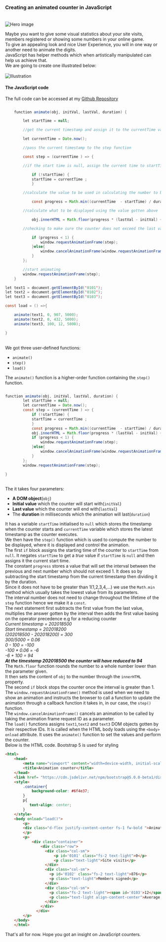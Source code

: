 ### Creating an animated counter in JavaScript</br></br>

![Hero image](/engineering-education/animation-counter-javascript/hero.jpg)

Maybe you want to give some visual statistics about your site visits, members registered or showing some numbers in your online game.</br>To give an appealing look and nice User Experience, you will in one way or another need to animate the digits.</br>
JavaScript has helper methods which when artistically manipulated can help us achieve that.</br>
We are going to create one illustrated below:</br></br>
![Illustration](/engineering-education/animation-counter-javascript/illustration.gif)

#### The JavaScript code</br>
The full code can be accessed at my [Github Repository](https://github.com/Agusioma/animation-counter-javascript/)</br>

```java

    function animate(obj, initVal, lastVal, duration) {

        let startTime = null;

        //get the current timestamp and assign it to the currentTime variable

        let currentTime = Date.now();

        //pass the current timestamp to the step function

        const step = (currentTime ) => {

        //if the start time is null, assign the current time to startTime

            if (!startTime) {
            startTime = currentTime ;
            }

        //calculate the value to be used in calculating the number to be displayed

            const progress = Math.min((currentTime  - startTime) / duration, 1);

        //calculate what to be displayed using the value gotten above

            obj.innerHTML = Math.floor(progress * (lastVal - initVal) + initVal);

        //checking to make sure the counter does not exceed the last value(lastVal)

            if (progress < 1) {
                window.requestAnimationFrame(step);
            }else{
                window.cancelAnimationFrame(window.requestAnimationFrame(step));
            }
        };

        //start animating
        window.requestAnimationFrame(step);
    }

let text1 = document.getElementById('0101');
let text2 = document.getElementById('0102');
let text3 = document.getElementById('0103');

const load = () =>{

    animate(text1, 0, 907, 5000);
    animate(text2, 0, 432, 5000);
    animate(text3, 100, 12, 5000);

}

```
</br>
We got three user-defined functions:</br>

- `animate()`
- `step()`
- `load()`

The `animate()` function is a higher-order function containing the `step()` function.</br>

```java

function animate(obj, initVal, lastVal, duration) {
        let startTime = null;
        let currentTime = Date.now();
        const step = (currentTime ) => {
            if (!startTime) {
            startTime = currentTime ;
            }
            const progress = Math.min((currentTime  - startTime) / duration, 1);
            obj.innerHTML = Math.floor(progress * (lastVal - initVal) + initVal);
            if (progress < 1) {
                window.requestAnimationFrame(step);
            }else{
                window.cancelAnimationFrame(window.requestAnimationFrame(step));
            }
        };
        window.requestAnimationFrame(step);

}
```
</br>
The it takes four parameters:</br>

- **A DOM object**(```obj```)
- **Initial value** which the counter will start with(`initVal`)
- **Last value** which the counter will end with(`lastVal`)
- The **duration** in milliseconds which the animation will last(`duration`)

It has a variable `startTime` initialised to `null` which stores the timestamp when the counter starts and `currentTime` variable which stores the latest timestamp as the counter executes.</br>
We then have the `step()` function which is used to compute the number to be displayed, where it is displayed and control the animation.</br>
The first `if` block assigns the starting time of the counter to `startTime` from `null`. It negates `startTime` to get a *true* value if `startTime` is `null` and then assigns it the current start time.</br>
The constant `progress` stores a value that will set the interval between the previous and next number which should not exceed 1. It does so by subtracting the start timestamp from the current timestamp then dividing it by the duration.</br>
Since it does not have to be greater than 1(1,2,3,4,...) we use the `Math.min` method which usually takes the lowest value from its parameters.</br>The interval number does not need to change throughout the lifetime of the `step` function hence we make it a `const`.</br>
The next statement first subtracts the first value from the last value, multiplies the answer gotten by the interval then adds the first value basing on the operator precedence e.g for a reducing counter</br>
*Current timestamp = 202018500*</br>
*Start timestamp = 202018200*</br>
*(202018500 - 202018200) = 300*</br>
*300/5000 = 0.06*</br>
*0 - 100 = -100*</br>
*-100 * 0.06 = -6*</br>
*-6 + 100 = 94*</br>
***At the timestamp 202018500 the counter will have reduced to 94***
</br>
The `Math.floor` function rounds the number to a whole number lower than the parameter given.</br>
It then sets the content of `obj` to the number through the `innerHTML` property.</br>
The second `if` block stops the counter once the interval is greater than 1.</br>
The `window.requestAnimationFrame()` method is used when we need to show an animation and instructs the browser to call a function to update the animation through a callback function it takes in, in our case, the `step()` function.</br>
The `window.cancelAnimationFrame()` cancels an animation to be called by taking the animation frame request ID as a parameter.</br>
The `load()` functions assigns `text1`,`text2` and `text3` DOM objects gotten by their respective IDs. It is called when the HTML body loads using the `<body>` `onload` attribute. It uses the `animate()` function to set the values and perform the counter.</br>
Below is the HTML code. Bootstrap 5 is used for styling</br>
```html
<html>
    <head>
        <meta name="viewport" content="width=device-width, initial-scale=1.0">
        <title>Animation counter</title>
    </head>
    <link href= "https://cdn.jsdelivr.net/npm/bootstrap@5.0.0-beta1/dist/css/bootstrap.min.css" rel="stylesheet" integrity="sha384-giJF6kkoqNQ00vy+HMDP7azOuL0xtbfIcaT9wjKHr8RbDVddVHyTfAAsrekwKmP1" crossorigin="anonymous">
    <style>
        .container{
            background-color: #6f4e37;
        }
        p{
           text-align: center; 
        }
    </style>
    <body onload="load()">
        <p>
        <div class="d-flex justify-content-center fs-1 fw-bold ">Animation Counter</div>
        </p>
        <p>
            <div class="container">
                <div class="row">
                  <div class="col-sm">
                      <p id='0101' class="fs-2 text-light">0</p>
                      <p class="text-light">Site visits</p>
                  </div>
                  <div class="col-sm">
                    <p id='0102' class="fs-2 text-light">876</p>
                    <p class="text-light">Members signed</p>
                  </div>
                  <div class="col-sm">
                    <p class="fs-2 text-light"><span id='0103'>12</span>%</p>
                    <p class="text-light align-content-center">Average complain rate</p>
                  </div>
                </div>
              </div>
        </p>
    </body>
    </html>

```
That's all for now. Hope you got an insight on JavaScript counters.
